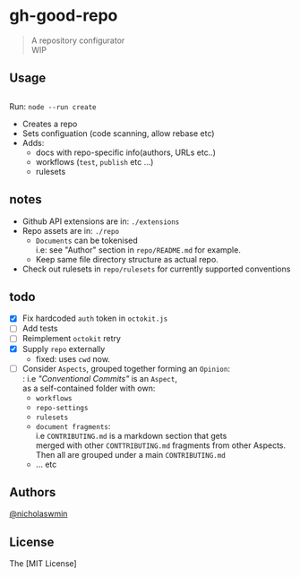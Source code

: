 # gh-good-repo

> A repository configurator  
> WIP

## Usage

## 
Run: `node --run create`

- Creates a repo  
- Sets configuation (code scanning, allow rebase etc)  
- Adds:   
  - docs with repo-specific info(authors, URLs etc..)
  - workflows (`test`, `publish` etc ...)
  - rulesets
  
## notes

- Github API extensions are in: `./extensions`
- Repo assets are in: `./repo`
  - `Documents` can be tokenised   
    i.e: see "Author" section in `repo/README.md` for example.  
  - Keep same file directory structure as actual repo.
- Check out rulesets in `repo/rulesets` for currently supported conventions  

## todo

- [x] Fix hardcoded `auth` token in `octokit.js`
- [ ] Add tests
- [ ] Reimplement `octokit` retry
- [x] Supply `repo` externally
  - fixed: uses `cwd` now.
- [ ] Consider `Aspects`, grouped together forming an `Opinion`:   
  : i.e *"Conventional Commits"* is an `Aspect`,   
    as a self-contained folder with own:    
    - `workflows`
    - `repo-settings`
    - `rulesets` 
    - `document fragments`:   
      i.e `CONTRIBUTING.md` is a markdown section that gets   
      merged with other `CONTTRIBUTING.md` fragments from other Aspects.   
      Then all are grouped under a main `CONTRIBUTING.md`  
    - ... etc

## Authors

[@nicholaswmin][owner-url]

## License 

The [MIT License]

[owner-url]: https://github.com/nicholaswmin
[license]: ./LICENSE
